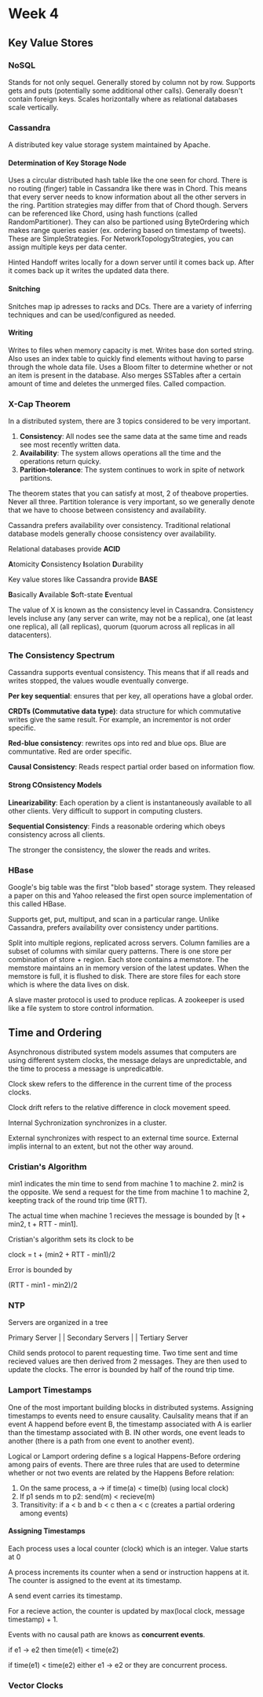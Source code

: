 # Week 4

## Key Value Stores

### NoSQL

Stands for not only sequel. Generally stored by column not by row. Supports gets and puts (potentially some additional other calls). Generally doesn't contain foreign keys. Scales horizontally where as relational databases scale vertically.

### Cassandra

A distributed key value storage system maintained by Apache. 

#### Determination of Key Storage Node

Uses a circular distributed hash table like the one seen for chord. There is no routing (finger) table in Cassandra like there was in Chord. This means that every server needs to know information about all the other servers in the ring. Partition strategies may differ from that of Chord though. Servers can be referenced like Chord, using hash functions (called RandomPartitioner). They can also be partioned using ByteOrdering which makes range queries easier (ex. ordering based on timestamp of tweets). These are SimpleStrategies. For NetworkTopologyStrategies, you can assign multiple keys per data center.

Hinted Handoff writes locally for a down server until it comes back up. After it comes back up it writes the updated data there.

#### Snitching

Snitches map ip adresses to racks and DCs. There are a variety of inferring techniques and can be used/configured as needed.

#### Writing

Writes to files when memory capacity is met. Writes base don sorted string. Also uses an index table to quickly find elements without having to parse through the whole data file. Uses a Bloom filter to determine whether or not an item is present in the database. Also merges SSTables after a certain amount of time and deletes the unmerged files. Called compaction.

### X-Cap Theorem

In a distributed system, there are 3 topics considered to be very important.

1. **Consistency**: All nodes see the same data at the same time and reads see most recently written data.
2. **Availability**: The system allows operations all the time and the operations return quicky.
3. **Parition-tolerance**: The system continues to work in spite of network partitions.

The theorem states that you can satisfy at most, 2 of theabove properties. Never all three. Partition tolerance is very important, so we generally denote that we have to choose between consistency and availability.

Cassandra prefers availability over consistency. Traditional relational database models generally choose consistency over availability.

Relational databases provide **ACID**

**A**tomicity
**C**onsistency
**I**solation
**D**urability

Key value stores like Cassandra provide **BASE**

**B**asically
**A**vailable
**S**oft-state
**E**ventual

The value of X is known as the consistency level in Cassandra. Consistency levels incluse any (any server can write, may not be a replica), one (at least one replica), all (all replicas), quorum (quorum across all replicas in all datacenters). 

### The Consistency Spectrum

Cassandra supports eventual consistency. This means that if all reads and writes stopped, the values woudle eventually converge.

**Per key sequential**: ensures that per key, all operations have a global order. 

**CRDTs (Commutative data type)**: data structure for which commutative writes give the same result. For example, an incrementor is not order specific.

**Red-blue consistency**: rewrites ops into red and blue ops. Blue are communtative. Red are order specific.

**Causal Consistency**: Reads respect partial order based on information flow.

#### Strong COnsistency Models

**Linearizability**: Each operation by a client is instantaneously available to all other clients. Very difficult to support in computing clusters.

**Sequential Consistency**: Finds a reasonable ordering which obeys consistency across all clients.

The stronger the consistency, the slower the reads and writes.

### HBase

Google's big table was the first "blob based" storage system. They released a paper on this and Yahoo released the first open source implementation of this called HBase.

Supports get, put, multiput, and scan in a particular range. Unlike Cassandra, prefers availability over consistency under partitions.

Split into multiple regions, replicated across servers. Column families are a subset of columns with similar query patterns. There is one store per combination of store + region. Each store contains a memstore. The memstore maintains an in memory version of the latest updates. When the memstore is full, it is flushed to disk. There are store files for each store which is where the data lives on disk.

A slave master protocol is used to produce replicas. A zookeeper is used like a file system to store control information.

## Time and Ordering

Asynchronous distributed system models assumes that computers are using different system clocks, the message delays are unpredictable, and the time to process a message is unpredicatble.

Clock skew refers to the difference in the current time of the process clocks.

Clock drift refers to the relative difference in clock movement speed.

Internal Sychronization synchronizes in a cluster.

External synchronizes with respect to an external time source. External implis internal to an extent, but not the other way around.

### Cristian's Algorithm

min1 indicates the min time to send from machine 1 to machine 2. min2 is the opposite. We send a request for the time from machine 1 to machine 2, keepting track of the round trip time (RTT).

The actual time when machine 1 recieves the message is bounded by [t + min2, t + RTT - min1].

Cristian's algorithm sets its clock to be 

clock = t + (min2 + RTT - min1)/2

Error is bounded by 

(RTT - min1 - min2)/2

### NTP

Servers are organized in a tree

  Primary Server
  |          |
Secondary Servers
  |          |
 Tertiary Server
 
Child sends protocol to parent requesting time. Two time sent and time recieved values are then derived from 2 messages. They are then used to update the clocks. The error is bounded by half of the round trip time.

### Lamport Timestamps

One of the most important building blocks in distributed systems. Assigning timestamps to events need to ensure causality. Caulsality means that if an event A happend before event B, the timestamp associated with A is earlier than the timestamp associated with B. IN other words, one event leads to another (there is a path from one event to another event).

Logical or Lamport ordering define s a logical Happens-Before ordering among pairs of events. There are three rules that are used to determine whether or not two events are related by the Happens Before relation:

1. On the same process, a -> if time(a) < time(b) (using local clock)
2. If p1 sends m to p2: send(m) < recieve(m)
3. Transitivity: if a < b and b < c then a < c (creates a partial ordering among events)

#### Assigning Timestamps

Each process uses a local counter (clock) which is an integer. Value starts at 0

A process increments its counter when a send or instruction happens at it. The counter is assigned to the event at its timestamp.

A send event carries its timestamp.

For a recieve action, the counter is updated by max(local clock, message timestamp) + 1.

Events with no causal path are knows as **concurrent events**.

if e1 -> e2 then time(e1) < time(e2)

if time(e1) < time(e2) either e1 -> e2 or they are concurrent process.

### Vector Clocks


